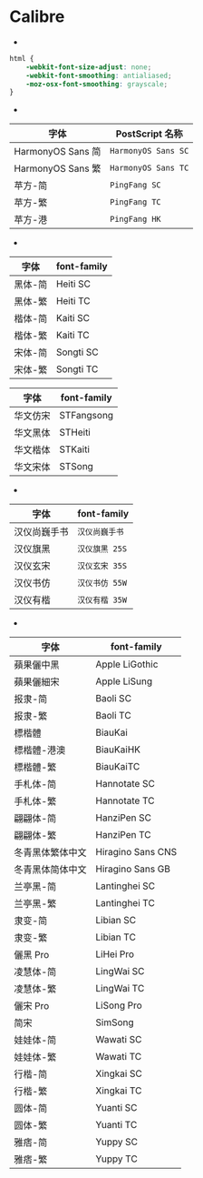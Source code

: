 # Calibre

-

```css
html {
    -webkit-font-size-adjust: none;
    -webkit-font-smoothing: antialiased;
    -moz-osx-font-smoothing: grayscale;
}
```

-

| 字体 | PostScript 名称 |
| --- | ---|
| HarmonyOS Sans 简 | `HarmonyOS Sans SC` |
| HarmonyOS Sans 繁 | `HarmonyOS Sans TC` |
| 苹方-简 | `PingFang SC` |
| 苹方-繁 | `PingFang TC` |
| 苹方-港 | `PingFang HK` |

-

| 字体 | font-family |
| --- | ---|
| 黑体-简 | Heiti SC |
| 黑体-繁 | Heiti TC |
| 楷体-简 | Kaiti SC |
| 楷体-繁 | Kaiti TC |
| 宋体-简 | Songti SC |
| 宋体-繁 | Songti TC |

| 字体 | font-family |
| --- | ---|
| 华文仿宋 | STFangsong |
| 华文黑体 | STHeiti |
| 华文楷体 | STKaiti |
| 华文宋体 | STSong |

-

| 字体 | font-family |
| --- | ---|
| 汉仪尚巍手书 | `汉仪尚巍手书` |
| 汉仪旗黑 | `汉仪旗黑 25S` |
| 汉仪玄宋 | `汉仪玄宋 35S` |
| 汉仪书仿 | `汉仪书仿 55W` |
| 汉仪有楷 | `汉仪有楷 35W` |

-

| 字体 | font-family |
| --- | ---|
| 蘋果儷中黑 | Apple LiGothic |
| 蘋果儷細宋 | Apple LiSung |
| 报隶-简 | Baoli SC |
| 报隶-繁 | Baoli TC |
| 標楷體 | BiauKai |
| 標楷體-港澳 | BiauKaiHK |
| 標楷體-繁 | BiauKaiTC |
| 手札体-简 | Hannotate SC |
| 手札体-繁 | Hannotate TC |
| 翩翩体-简 | HanziPen SC |
| 翩翩体-繁 | HanziPen TC |
| 冬青黑体繁体中文 | Hiragino Sans CNS |
| 冬青黑体简体中文 | Hiragino Sans GB |
| 兰亭黑-简 | Lantinghei SC |
| 兰亭黑-繁 | Lantinghei TC |
| 隶变-简 | Libian SC |
| 隶变-繁 | Libian TC |
| 儷黑 Pro | LiHei Pro |
| 凌慧体-简 | LingWai SC |
| 凌慧体-繁 | LingWai TC |
| 儷宋 Pro | LiSong Pro |
| 简宋 | SimSong |
| 娃娃体-简 | Wawati SC |
| 娃娃体-繁 | Wawati TC |
| 行楷-简 | Xingkai SC |
| 行楷-繁 | Xingkai TC |
| 圆体-简 | Yuanti SC |
| 圆体-繁 | Yuanti TC |
| 雅痞-简 | Yuppy SC |
| 雅痞-繁 | Yuppy TC |
